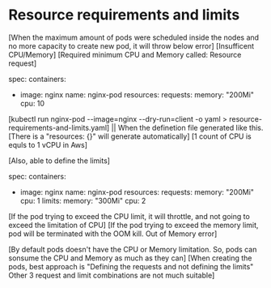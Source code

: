 # Resource requirements and limits
[When the maximum amount of pods were scheduled inside the nodes and no more capacity to create new pod, it will throw below error]
[Insufficent CPU/Memory]
[Required minimum CPU and Memory called: Resource request]

spec:
  containers:
  - image: nginx
    name: nginx-pod
    resources:
      requests:
        memory: "200Mi"
        cpu: 10

[kubectl run nginx-pod --image=nginx --dry-run=client -o yaml > resource-requirements-and-limits.yaml] || When the definetion file generated like this. 
[There is a "resources: {}" will generate automatically]
[1 count of CPU is equls to 1 vCPU in Aws]

[Also, able to define the limits]

spec:
  containers:
  - image: nginx
    name: nginx-pod
    resources:
      requests:
        memory: "200Mi"
        cpu: 1
      limits:
        memory: "300Mi"
        cpu: 2

[If the pod trying to exceed the CPU limit, it will throttle, and not going to exceed  the limitation of CPU]
[If the pod trying to exceed the memory limit, pod will be terminated with the OOM kill. Out of Memory error]

[By default pods doesn't have the CPU or Memory limitation. So, pods can sonsume the CPU and Memory as much as they can]
[When creating the pods, best approach is "Defining the requests and not defining the limits" Other 3 request and limit combinations are not much suitable]
